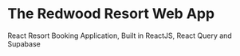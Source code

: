 # The Redwood Resort Web App

React Resort Booking Application, Built in ReactJS, React Query and Supabase
